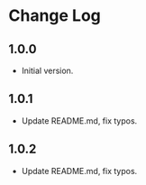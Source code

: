 # Change Log

## 1.0.0

- Initial version.

## 1.0.1

- Update README.md, fix typos.

## 1.0.2

- Update README.md, fix typos.
